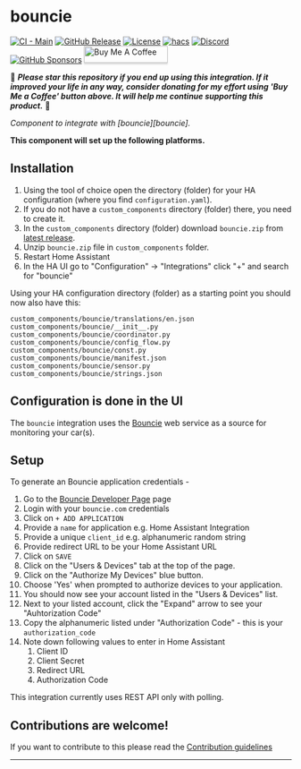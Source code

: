 # bouncie
[![CI - Main][build-shield]][build]
[![GitHub Release][releases-shield]][releases]
[![License][license-shield]](LICENSE)
[![hacs][hacsbadge]][hacs]
[![Discord][discord-badge]][discord]
[![GitHub Sponsors][github-sponsors-badge]][github-sponsors]
<a href="https://www.buymeacoffee.com/mandarons" target="_blank"><img src="https://www.buymeacoffee.com/assets/img/custom_images/orange_img.png" alt="Buy Me A Coffee" style="height: 30px !important;width: 150px !important;box-shadow: 0px 3px 2px 0px rgba(190, 190, 190, 0.5) !important;-webkit-box-shadow: 0px 3px 2px 0px rgba(190, 190, 190, 0.5) !important;" ></a>


:love_you_gesture: ***Please star this repository if you end up using this integration. If it improved your life in any way, consider donating for my effort using 'Buy Me a Coffee' button above. It will help me continue supporting this product.*** :pray:

_Component to integrate with [bouncie][bouncie]._

**This component will set up the following platforms.**

## Installation

1. Using the tool of choice open the directory (folder) for your HA configuration (where you find `configuration.yaml`).
2. If you do not have a `custom_components` directory (folder) there, you need to create it.
3. In the `custom_components` directory (folder) download `bouncie.zip` from [latest release](https://github.com/mandarons/ha-bouncie/releases/latest/).
4. Unzip `bouncie.zip` file in `custom_components` folder.
5. Restart Home Assistant
6. In the HA UI go to "Configuration" -> "Integrations" click "+" and search for "bouncie"

Using your HA configuration directory (folder) as a starting point you should now also have this:

```text
custom_components/bouncie/translations/en.json
custom_components/bouncie/__init__.py
custom_components/bouncie/coordinator.py
custom_components/bouncie/config_flow.py
custom_components/bouncie/const.py
custom_components/bouncie/manifest.json
custom_components/bouncie/sensor.py
custom_components/bouncie/strings.json
```

## Configuration is done in the UI

The `bouncie` integration uses the [Bouncie](https://www.bouncie.dev/) web service as a source for monitoring your car(s).

## Setup

To generate an Bouncie application credentials -

1. Go to the [Bouncie Developer Page](https://bouncie.dev/) page
2. Login with your `bouncie.com` credentials
3. Click on `+ ADD APPLICATION` 
4. Provide a `name` for application e.g. Home Assistant Integration
5. Provide a unique `client_id` e.g. alphanumeric random string
6. Provide redirect URL to be your Home Assistant URL
7. Click on `SAVE`
8. Click on the "Users & Devices" tab at the top of the page.
9. Click on the "Authorize My Devices" blue button.
10. Choose 'Yes' when prompted to authorize devices to your application.
11. You should now see your account listed in the "Users & Devices" list.
12. Next to your listed account, click the "Expand" arrow to see your "Auhtorization Code"
14. Copy the alphanumeric listed under "Authorization Code" - this is your `authorization_code`
15. Note down following values to enter in Home Assistant
    1.  Client ID 
    2.  Client Secret
    3.  Redirect URL
    4.  Authorization Code

<div class="note">
This integration currently uses REST API only with polling.
</div>

<!---->

## Contributions are welcome!

If you want to contribute to this please read the [Contribution guidelines](CONTRIBUTING.md)

***

[build]: https://github.com/mandarons/bounciepy/actions/workflows/ci-main-test-coverage.yml
[build-shield]: https://github.com/mandarons/bounciepy/actions/workflows/ci-main-test-coverage.yml/badge.svg
[hacs]: https://github.com/custom-components/hacs
[hacsbadge]: https://img.shields.io/badge/HACS-Custom-orange.svg
[license-shield]: https://img.shields.io/github/license/mandarons/ha-bouncie.svg
[releases-shield]: https://img.shields.io/github/v/release/mandarons/ha-bouncie
[releases]: https://github.com/mandarons/ha-bouncie/releases
[discord]: https://discord.gg/HfAXY2ykhp
[discord-badge]: https://img.shields.io/discord/871555550444408883
[github-sponsors]: https://github.com/sponsors/mandarons
[github-sponsors-badge]: https://img.shields.io/github/sponsors/mandarons



